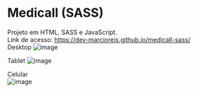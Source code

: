 # Medicall (SASS)
Projeto em HTML, SASS e JavaScript.<br>
Link de acesso: https://dev-marcioreis.github.io/medicall-sass/ <br>
Desktop
![image](https://user-images.githubusercontent.com/122680054/213713975-84d632e3-7505-4856-b2cb-9479c4813c37.png)

Tablet
![image](https://user-images.githubusercontent.com/122680054/213714142-73936405-9acc-45c1-9f5e-b0d15d77aabc.png)

Celular <br>
![image](https://user-images.githubusercontent.com/122680054/213714282-0add5bd3-c8aa-4a22-a6db-124ba5d02ea6.png)
